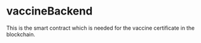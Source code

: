 # vaccineBackend
This is the smart contract which is needed for the vaccine certificate in the blockchain.
